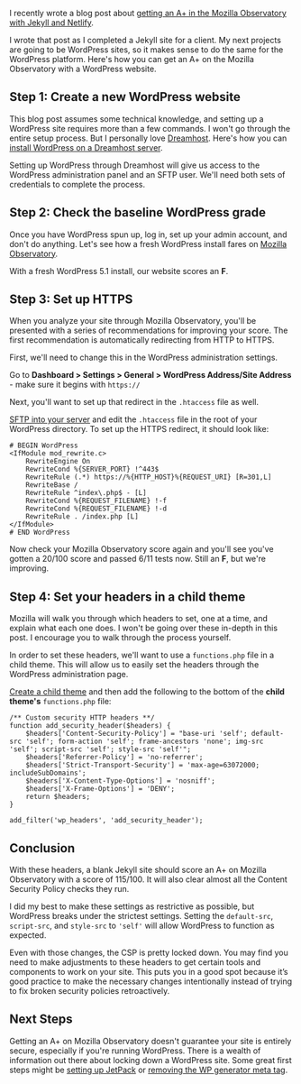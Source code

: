 I recently wrote a blog post about [getting an A+ in the Mozilla Observatory with Jekyll and Netlify](https://ogdenstudios.xyz/2019/03/03/how-do-i-get-an-a-plus-mozilla-observatory-jekyll-netlify.html). 

I wrote that post as I completed a Jekyll site for a client. My next projects are going to be WordPress sites, so it makes sense to do the same for the WordPress platform. Here's how you can get an A+ on the Mozilla Observatory with a WordPress website.

## Step 1: Create a new WordPress website 

This blog post assumes some technical knowledge, and setting up a WordPress site requires more than a few commands. I won't go through the entire setup process. But I personally love [Dreamhost](https://www.dreamhost.com/). Here's how you can [install WordPress on a Dreamhost server](https://www.dreamhost.com/). 

Setting up WordPress through Dreamhost will give us access to the WordPress administration panel and an SFTP user. We'll need both sets of credentials to complete the process.

## Step 2: Check the baseline WordPress grade

Once you have WordPress spun up, log in, set up your admin account, and don't do anything. Let's see how a fresh WordPress install fares on [Mozilla Observatory](https://observatory.mozilla.org). 

With a fresh WordPress 5.1 install, our website scores an **F**. 

## Step 3: Set up HTTPS 

When you analyze your site through Mozilla Observatory, you'll be presented with a series of recommendations for improving your score. The first recommendation is automatically redirecting from HTTP to HTTPS.

First, we'll need to change this in the WordPress administration settings. 

Go to **Dashboard > Settings > General > WordPress Address/Site Address** - make sure it begins with `https://`

Next, you'll want to set up that redirect in the `.htaccess` file as well.

[SFTP into your server](https://help.dreamhost.com/hc/en-us/articles/115000675027-FTP-overview-and-credentials) and edit the `.htaccess` file in the root of your WordPress directory. To set up the HTTPS redirect, it should look like: 

```
# BEGIN WordPress
<IfModule mod_rewrite.c>
    RewriteEngine On
    RewriteCond %{SERVER_PORT} !^443$
    RewriteRule (.*) https://%{HTTP_HOST}%{REQUEST_URI} [R=301,L]
    RewriteBase /
    RewriteRule ^index\.php$ - [L]
    RewriteCond %{REQUEST_FILENAME} !-f
    RewriteCond %{REQUEST_FILENAME} !-d
    RewriteRule . /index.php [L]
</IfModule>
# END WordPress
```

Now check your Mozilla Observatory score again and you'll see you've gotten a 20/100 score and passed 6/11 tests now. Still an **F**, but we're improving.

## Step 4: Set your headers in a child theme 

Mozilla will walk you through which headers to set, one at a time, and explain what each one does. I won't be going over these in-depth in this post. I encourage you to walk through the process yourself. 

In order to set these headers, we'll want to use a `functions.php` file in a child theme. This will allow us to easily set the headers through the WordPress administration page. 

[Create a child theme](https://www.hostinger.com/tutorials/how-to-create-wordpress-child-theme) and then add the following to the bottom of the **child theme's** `functions.php` file:

```
/** Custom security HTTP headers **/
function add_security_header($headers) {
	$headers['Content-Security-Policy'] = "base-uri 'self'; default-src 'self'; form-action 'self'; frame-ancestors 'none'; img-src 'self'; script-src 'self'; style-src 'self'";
	$headers['Referrer-Policy'] = 'no-referrer';
	$headers['Strict-Transport-Security'] = 'max-age=63072000; includeSubDomains';
	$headers['X-Content-Type-Options'] = 'nosniff';
	$headers['X-Frame-Options'] = 'DENY';
	return $headers;
}

add_filter('wp_headers', 'add_security_header');
```

## Conclusion 

With these headers, a blank Jekyll site should score an A+ on Mozilla Observatory with a score of 115/100. It will also clear almost all the Content Security Policy checks they run.

I did my best to make these settings as restrictive as possible, but WordPress breaks under the strictest settings. Setting the `default-src`, `script-src`, and `style-src` to `'self'` will allow WordPress to function as expected. 

Even with those changes, the CSP is pretty locked down. You may find you need to make adjustments to these headers to get certain tools and components to work on your site. This puts you in a good spot because it’s good practice to make the necessary changes intentionally instead of trying to fix broken security policies retroactively.

## Next Steps 

Getting an A+ on Mozilla Observatory doesn't guarantee your site is entirely secure, especially if you're running WordPress. There is a wealth of information out there about locking down a WordPress site. Some great first steps might be [setting up JetPack](https://jetpack.com/support/getting-started-with-jetpack/) or [removing the WP generator meta tag](https://css-tricks.com/snippets/wordpress/remove-wp-generator-meta-tag/).